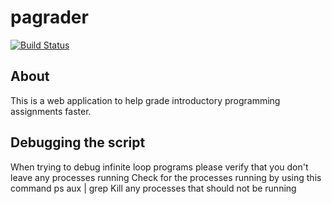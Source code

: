 # pagrader

[![Build Status](https://travis-ci.org/k2truong/pagrader.svg?branch=master)](https://travis-ci.org/k2truong/pagrader)

## About

This is a web application to help grade introductory programming assignments faster.

## Debugging the script
When trying to debug infinite loop programs please verify that you don't leave any processes running
Check for the processes running by using this command
    ps aux | grep <account>
Kill any processes that should not be running
